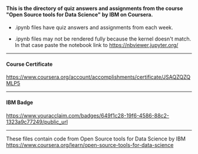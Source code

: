 #### This is the directory of quiz answers and assignments from the course "Open Source tools for Data Science" by IBM on Coursera. ####



* .ipynb files have quiz answers and assignments from each week.

* .ipynb files may not be rendered fully because the kernel doesn't match. In that case paste the notebook link to https://nbviewer.jupyter.org/

------------------------------------------------------------

#### Course Certificate ####
https://www.coursera.org/account/accomplishments/certificate/JSAQZQZQMLP5

------------------------------------------------------------

#### IBM Badge ####
https://www.youracclaim.com/badges/649f1c28-19f6-4586-88c2-1323a9c77249/public_url

------------------------------------------------------------

These files contain code from
Open Source tools for Data Science by IBM
https://www.coursera.org/learn/open-source-tools-for-data-science




